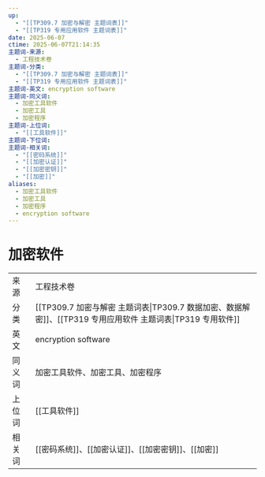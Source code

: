 ```yaml
---
up:
  - "[[TP309.7 加密与解密 主题词表]]"
  - "[[TP319 专用应用软件 主题词表]]"
date: 2025-06-07
ctime: 2025-06-07T21:14:35
主题词-来源:
  - 工程技术卷
主题词-分类:
  - "[[TP309.7 加密与解密 主题词表]]"
  - "[[TP319 专用应用软件 主题词表]]"
主题词-英文: encryption software
主题词-同义词:
  - 加密工具软件
  - 加密工具
  - 加密程序
主题词-上位词:
  - "[[工具软件]]"
主题词-下位词: 
主题词-相关词:
  - "[[密码系统]]"
  - "[[加密认证]]"
  - "[[加密密钥]]"
  - "[[加密]]"
aliases:
  - 加密工具软件
  - 加密工具
  - 加密程序
  - encryption software
---
```


# 加密软件

| | |
| --- | --- |
| 来源 | 工程技术卷|
| 分类 | [[TP309.7 加密与解密 主题词表\|TP309.7 数据加密、数据解密]]、[[TP319 专用应用软件 主题词表\|TP319 专用软件]]|
| 英文 | encryption software |
| 同义词 | 加密工具软件、加密工具、加密程序|
| 上位词 | [[工具软件]]|
| 相关词 | [[密码系统]]、[[加密认证]]、[[加密密钥]]、[[加密]]|

